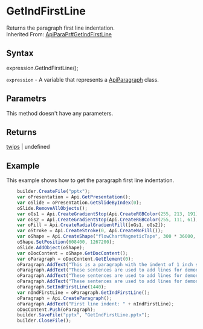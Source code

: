 # GetIndFirstLine

Returns the paragraph first line indentation.
<br>Inherited From: [ApiParaPr#GetIndFirstLine](../../ApiParaPr/Methods/GetIndFirstLine.md)

## Syntax

expression.GetIndFirstLine();

`expression` - A variable that represents a [ApiParagraph](../ApiParagraph.md) class.

## Parametrs

This method doesn't have any parameters.

## Returns

[twips](../../../Enumerations/twips.md) &#124; undefined

## Example

This example shows how to get the paragraph first line indentation.

```javascript
	builder.CreateFile("pptx");
	var oPresentation = Api.GetPresentation();
	var oSlide = oPresentation.GetSlideByIndex(0);
	oSlide.RemoveAllObjects();
	var oGs1 = Api.CreateGradientStop(Api.CreateRGBColor(255, 213, 191), 0);
	var oGs2 = Api.CreateGradientStop(Api.CreateRGBColor(255, 111, 61), 100000);
	var oFill = Api.CreateRadialGradientFill([oGs1, oGs2]);
	var oStroke = Api.CreateStroke(0, Api.CreateNoFill());
	var oShape = Api.CreateShape("flowChartMagneticTape", 300 * 36000, 130 * 36000, oFill, oStroke);
	oShape.SetPosition(608400, 1267200);
	oSlide.AddObject(oShape);
	var oDocContent = oShape.GetDocContent();
	var oParagraph = oDocContent.GetElement(0);
	oParagraph.AddText("This is a paragraph with the indent of 1 inch set to the first line. ");
	oParagraph.AddText("These sentences are used to add lines for demonstrative purposes. ");
	oParagraph.AddText("These sentences are used to add lines for demonstrative purposes. ");
	oParagraph.AddText("These sentences are used to add lines for demonstrative purposes.");
	oParagraph.SetIndFirstLine(1440);
	var nIndFirstLine = oParagraph.GetIndFirstLine();
	oParagraph = Api.CreateParagraph();
	oParagraph.AddText("First line indent: " + nIndFirstLine);
	oDocContent.Push(oParagraph);
	builder.SaveFile("pptx", "GetIndFirstLine.pptx");
	builder.CloseFile();
```